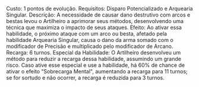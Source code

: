 Custo: 1 pontos de evolução.
Requisitos: Disparo Potencializado e Arquearia Singular.
Descrição: A necessidade de causar dano destrutivo com arcos e bestas levou o Artilheiro a aprimorar seus métodos, desenvolvendo uma técnica que maximiza o impacto de seus ataques.
Efeito: Ao ativar essa habilidade, o próximo ataque com um arco ou besta, afetado pela habilidade Arquearia Singular, causa o dano da arma somado com o modificador de Precisão e multiplicado pelo modificador de Arcano.
Recarga: 6 turnos.
Especial da Habilidade: O Artilheiro desenvolveu um método para reduzir a recarga dessa habilidade, assumindo um grande risco. Caso ative esse especial e use a habilidade, há 60% de chance de ativar o efeito "Sobrecarga Mental", aumentando a recarga para 11 turnos; se for sortudo e não ocorrer, a recarga é reduzida para 3 turnos.